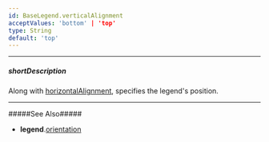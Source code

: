 ```yaml
---
id: BaseLegend.verticalAlignment
acceptValues: 'bottom' | 'top'
type: String
default: 'top'
---
```

---
##### shortDescription
Along with [horizontalAlignment](/api-reference/10%20UI%20Components/BaseLegend/horizontalAlignment.md '{basewidgetpath}/Configuration/legend/#horizontalAlignment'), specifies the legend's position.

---
#####See Also#####
- **legend**.[orientation](/api-reference/10%20UI%20Components/BaseLegend/orientation.md '{basewidgetpath}/Configuration/legend/#orientation')